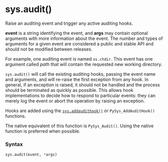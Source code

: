 # sys.audit()

Raise an auditing event and trigger any active auditing hooks.

**event** is a string identifying the event, and **args** may contain optional arguments with more information about the event. The number and types of arguments for a given event are considered a public and stable API and should not be modified between releases.

For example, one auditing event is named `os.chdir`. This event has one argument called *path* that will contain the requested new working directory.

`sys.audit()` will call the existing auditing hooks, passing the event name and arguments, and will re-raise the first exception from any hook. In general, if an exception is raised, it should not be handled and the process should be terminated as quickly as possible. This allows hook implementations to decide how to respond to particular events: they can merely log the event or abort the operation by raising an exception.

Hooks are added using the [`sys.addaudithook()`](/modules/sys/addaudithook.md) or `PySys_AddAuditHook()` functions.

The native equivalent of this function is `PySys_Audit()`. Using the native function is preferred when possible.

### Syntax

```python
sys.audit(event, *args)
```
